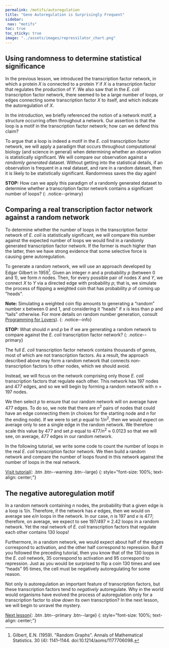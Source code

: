 ```yaml
---
permalink: /motifs/autoregulation
title: "Gene Autoregulation is Surprisingly Frequent"
sidebar:
 nav: "motifs"
toc: true
toc_sticky: true
image: "../assets/images/repressilator_chart.png"
---
```


## Using randomness to determine statistical significance

In the previous lesson, we introduced the transcription factor network, in which a protein *X* is connected to a protein *Y* if *X* is a transcription factor that regulates the production of *Y*. We also saw that in the *E. coli* transcription factor network, there seemed to be a large number of loops, or edges connecting some transcription factor *X* to itself, and which indicate the autoregulation of *X*.

In the introduction, we briefly referenced the notion of a network motif, a structure occurring often throughout a network. Our assertion is that the loop is a motif in the transcription factor network; how can we defend this claim?

To argue that a loop is indeed a motif in the *E. coli* transcription factor network, we will apply a paradigm that occurs throughout computational biology (and science in general) when determining whether an observation is statistically significant. We will compare our observation against a  *randomly generated* dataset. Without getting into the statistical details, if an observation is frequent in a real dataset, and rare in a random dataset, then it is likely to be statistically significant. Randomness saves the day again!

**STOP:** How can we apply this paradigm of a randomly generated dataset to determine whether a transcription factor network contains a significant number of loops?
{: .notice--primary}

## Comparing a real transcription factor network against a random network

To determine whether the number of loops in the transcription factor network of *E. coli* is statistically significant, we will compare this number against the expected number of loops we would find in a randomly generated transcription factor network. If the former is much higher than the latter, then we have strong evidence that some selective force is causing gene autoregulation.

To generate a random network, we will use an approach developed by Edgar Gilbert in 1959[^Gilbert]. Given an integer *n* and a probability *p* (between 0 and 1), we form *n* nodes. Then, for every possible pair of nodes *X* and *Y*, we connect *X* to *Y* via a directed edge with probability *p*; that is, we simulate the process of flipping a weighted coin that has probability *p* of coming up "heads".

**Note:** Simulating a weighted coin flip amounts to generating a “random” number x between 0 and 1, and considering it “heads” if x is less than p and “tails” otherwise. For more details on random number generation, consult <a href="https://compeau.cbd.cmu.edu/programming-for-lovers/chapter-2-forecasting-a-presidential-election-with-monte-carlo-simulation/" target="_blank">Programming for Lovers</a>).
{: .notice--info}

**STOP:** What should *n* and *p* be if we are generating a random network to compare against the *E. coli* transcription factor network?
{: .notice--primary}

The full *E. coli* transcription factor network contains thousands of genes, most of which are not transcription factors. As a result, the approach described above may form a random network that connects non-transcription factors to other nodes, which we should avoid.

Instead, we will focus on the network comprising only those *E. coli* transcription factors that regulate each other. This network has 197 nodes and 477 edges, and so we will begin by forming a random network with *n* = 197 nodes.

We then select *p* to ensure that our random network will on average have 477 edges. To do so, we note that there are *n*<sup>2</sup> pairs of nodes that could have an edge connecting them (*n* choices for the starting node and *n* for the ending node). If we were to set *p* equal to 1/*n*<sup>2</sup>, then we would expect on average only to see a single edge in the random network. We therefore scale this value by 477 and set *p* equal to 477/*n*<sup>2</sup> ≈ 0.0123 so that we will see, on average, 477 edges in our random network.

In the following tutorial, we write some code to count the number of loops in the real *E. coli* transcription factor network. We then build a random network and compare the number of loops found in this network against the number of loops in the real network.

[Visit tutorial](tutorial_loops){: .btn .btn--warning .btn--large}
{: style="font-size: 100%; text-align: center;"}

## The negative autoregulation motif

In a random network containing *n* nodes, the probability that a given edge is a loop is 1/*n*. Therefore, if the network has *e* edges, then we would on average see *e*/*n* loops in the network. In our case, *n* is 197 and *e* is 477; therefore, on average, we expect to see 197/497 ≈ 2.42 loops in a random network. Yet the real network of *E. coli* transcription factors that regulate each other contains 130 loops!

Furthermore, in a random network, we would expect about half of the edges correspond to activation, and the other half correspond to repression. But if you followed the preceding tutorial, then you know that of the 130 loops in the *E. coli* network, 35 correspond to activation and 95 correspond to repression. Just as you would be surprised to flip a coin 130 times and see “heads” 95 times, the cell must be negatively autoregulating for some reason.

Not only is autoregulation an important feature of transcription factors, but these transcription factors tend to *negatively* autoregulate. Why in the world would organisms have evolved the process of autoregulation only for a transcription factor to *slow down* its own transcription? In the next lesson, we will begin to unravel the mystery.

[Next lesson](nar){: .btn .btn--primary .btn--large}
{: style="font-size: 100%; text-align: center;"}

[^Gilbert]: Gilbert, E.N. (1959). "Random Graphs". Annals of Mathematical Statistics. 30 (4): 1141–1144. doi:10.1214/aoms/1177706098.
